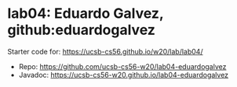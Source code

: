 # lab04: Eduardo Galvez, github:eduardogalvez

Starter code for: <https://ucsb-cs56.github.io/w20/lab/lab04/>



* Repo: <https://github.com/ucsb-cs56-w20/lab04-eduardogalvez>
* Javadoc: <https://ucsb-cs56-w20.github.io/lab04-eduardogalvez>

